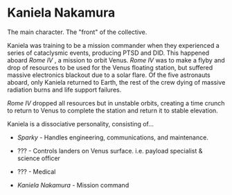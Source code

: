 # Kaniela Nakamura

The main character. The "front" of the collective.

Kaniela was training to be a mission commander when they experienced a series of cataclysmic events, producing PTSD and DID. This happened aboard *Rome IV* , a mission to orbit Venus. *Rome IV*![]() was to make a flyby and drop of resources to be used for the Venus floating station, but suffered massive electronics blackout due to a solar flare. Of the five astronauts aboard, only Kaniela returned to Earth, the rest of the crew dying of massive radiation burns and life support failures.

*Rome IV* dropped all resources but in unstable orbits, creating a time crunch to return to Venus to complete the station and return it to stable elevation.

Kaniela is a dissociative personality, consisting of...

-   *Sparky* - Handles engineering, communications, and maintenance.

-   ??? - Controls landers on Venus surface. i.e. payload specialist & science officer

-   ??? - Medical

-   *Kaniela Nakamura* - Mission command
